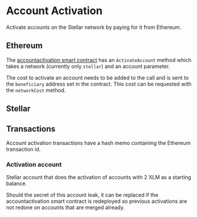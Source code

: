 # Account Activation

Activate accounts on the Stellar network by paying for it from Ethereum.

## Ethereum

The [accountactivation smart contract](../solidity/contracts/accountactivation.sol) has an `ActivateAccount` method which takes a network (currently only `stellar`) and an account parameter.

The cost to activate an account needs to be added to the call and is sent to the `beneficiary` address set in the contract. This cost can be requested with the `networkCost` method.

## Stellar

## Transactions

Account activation transactions have a hash memo containing the Ethereum transaction id.  

### Activation account

Stellar account that does the activation of accounts with 2 XLM as a starting balance.

Should the secret of this account leak, it can be replaced if the accountactivation smart contract is redeployed so previous activations are not redone on accounts that are merged already.
